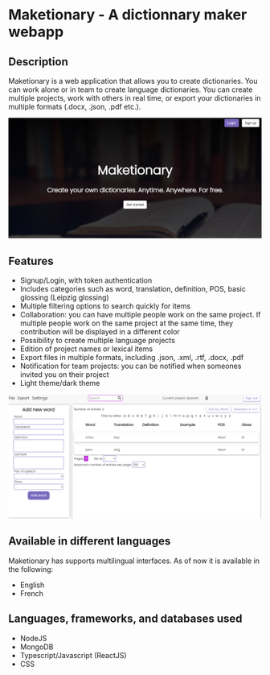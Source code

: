 # Maketionary - A dictionnary maker webapp

## Description
Maketionary is a web application that allows you to create dictionaries. You can work alone or in team to create language dictionaries. You can create multiple projects, work with others in real time, or export your dictionaries in multiple formats (.docx, .json, .pdf etc.).

![Maketionary homepage](./readme_files/maketionary_screenshot.png "Homepage")

## Features
- Signup/Login, with token authentication
- Includes categories such as word, translation, definition, POS, basic glossing (Leipzig glossing)  
- Multiple filtering options to search quickly for items
- Collaboration: you can have multiple people work on the same project. If multiple people work on the same project at the same time, they contribution will be displayed in a different color
- Possibility to create multiple language projects
- Edition of project names or lexical items
- Export files in multiple formats, including .json, .xml, .rtf, .docx, .pdf
- Notification for team projects: you can be notified when someones invited you on their project
- Light theme/dark theme

![Maketionary dashboard](./readme_files/maketionary_screenshot2.png "Dashboard")
## Available in different languages
Maketionary has supports multilingual interfaces. As of now it is available in the following:
- English
- French 

## Languages, frameworks, and databases used
- NodeJS
- MongoDB 
- Typescript/Javascript (ReactJS)
- CSS
